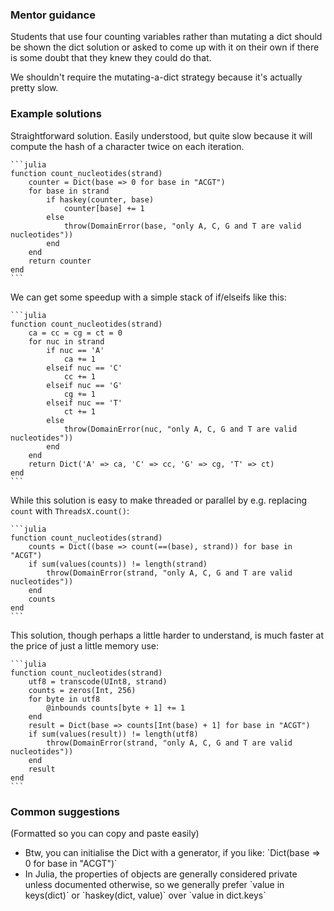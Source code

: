 ### Mentor guidance

Students that use four counting variables rather than mutating a dict should be shown the dict solution or asked to come up with it on their own if there is some doubt that they knew they could do that.

We shouldn't require the mutating-a-dict strategy because it's actually pretty slow.


### Example solutions

Straightforward solution. Easily understood, but quite slow because it will compute the hash of a character twice on each iteration.

````
```julia
function count_nucleotides(strand)
    counter = Dict(base => 0 for base in "ACGT")
    for base in strand
        if haskey(counter, base)
            counter[base] += 1
        else
            throw(DomainError(base, "only A, C, G and T are valid nucleotides"))
        end
    end
    return counter
end
```
````

We can get some speedup with a simple stack of if/elseifs like this:

````
```julia
function count_nucleotides(strand)
    ca = cc = cg = ct = 0
    for nuc in strand
        if nuc == 'A'
            ca += 1
        elseif nuc == 'C'
            cc += 1
        elseif nuc == 'G'
            cg += 1
        elseif nuc == 'T'
            ct += 1
        else
            throw(DomainError(nuc, "only A, C, G and T are valid nucleotides"))
        end
    end
    return Dict('A' => ca, 'C' => cc, 'G' => cg, 'T' => ct)
end
```
````

While this solution is easy to make threaded or parallel by e.g. replacing `count` with `ThreadsX.count()`:

````
```julia
function count_nucleotides(strand)
    counts = Dict((base => count(==(base), strand)) for base in "ACGT")
    if sum(values(counts)) != length(strand)
        throw(DomainError(strand, "only A, C, G and T are valid nucleotides"))
    end
    counts
end
```
````

This solution, though perhaps a little harder to understand, is much faster at the price of just a little memory use:

````
```julia
function count_nucleotides(strand)
    utf8 = transcode(UInt8, strand)
    counts = zeros(Int, 256)
    for byte in utf8
        @inbounds counts[byte + 1] += 1
    end
    result = Dict(base => counts[Int(base) + 1] for base in "ACGT")
    if sum(values(result)) != length(utf8)
        throw(DomainError(strand, "only A, C, G and T are valid nucleotides"))
    end
    result
end
```
````

### Common suggestions

(Formatted so you can copy and paste easily)

- Btw, you can initialise the Dict with a generator, if you like: \`Dict(base => 0 for base in "ACGT")\`
- In Julia, the properties of objects are generally considered private unless documented otherwise, so we generally prefer \`value in keys(dict)\` or \`haskey(dict, value)\` over \`value in dict.keys\`
